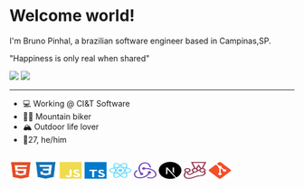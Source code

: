 # Welcome world!

I'm Bruno Pinhal, a brazilian software engineer based in Campinas,SP.

"Happiness is only real when shared"

<div>
   <a href="https://www.linkedin.com/in/brunopinhal/" target="_blank"><img src="https://img.shields.io/badge/-Linkedin-%230077B5?style=for-the-badge&logo=linkedin&logoColor=white" target="_blank"></a> 
   <a href="mailto:b.seek2@gmail.com"><img src="https://img.shields.io/badge/-Gmail-%23333?style=for-the-badge&logo=gmail&logoColor=white" target="_blank"></a> 
  </div>

---

- 💻 Working @ CI&T Software
- 🚵🏻 Mountain biker
- 🏔 Outdoor life lover
- 👤27, he/him


<div style="display: inline_block"><br>

   <img align="center" alt="html5" height="30" width="40" src="https://raw.githubusercontent.com/devicons/devicon/master/icons/html5/html5-plain.svg"/>
   <img align="center" alt="css3" height="30" width="40" src="https://raw.githubusercontent.com/devicons/devicon/master/icons/css3/css3-plain.svg"/> 
   <img align="center" alt="Javascript" height="30" width="40" src="https://raw.githubusercontent.com/devicons/devicon/master/icons/javascript/javascript-plain.svg"/>
   <img align="center" alt="Typescript" height="30" width="40" src="https://raw.githubusercontent.com/devicons/devicon/master/icons/typescript/typescript-plain.svg"/>
   <img align="center" alt="React" height="30" width="40" src="https://raw.githubusercontent.com/devicons/devicon/master/icons/react/react-original.svg"/>
      <img align="center" alt="Redux" height="30" width="40" src="https://raw.githubusercontent.com/devicons/devicon/master/icons/redux/redux-original.svg"/>
  <img align="center" alt="NextJs" height="30" width="40" src="https://raw.githubusercontent.com/devicons/devicon/master/icons/nextjs/nextjs-original.svg"/>
    <img align="center" alt="Jest" height="30" width="40" src="https://raw.githubusercontent.com/devicons/devicon/master/icons/jest/jest-plain.svg"/>
   <img align="center" alt="karina-JS" height="30" width="40" src="https://raw.githubusercontent.com/devicons/devicon/master/icons/git/git-plain.svg"/>
</div> 

